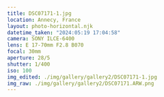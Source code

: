 ```yaml
---
title: DSC07171-1.jpg
location: Annecy, France
layout: photo-horizontal.njk
datetime_taken: "2024:05:19 17:04:58"
camera: SONY ILCE-6400
lens: E 17-70mm F2.8 B070
focal: 30mm
aperture: 28/5
shutter: 1/400
iso: 100
img_edited: ./img/gallery/gallery2/DSC07171-1.jpg
img_raw: ./img/gallery/gallery2/DSC07171.ARW.png
---
```


